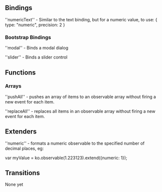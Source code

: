 ## Bindings

''numericText'' - Similar to the text binding, but for a numeric value, to use: { type: "numeric", precision: 2 }

### Bootstrap Bindings

''modal'' - Binds a modal dialog

''slider'' - Binds a slider control

## Functions

### Arrays

''pushAll'' - pushes an array of items to an observable array without firing a new event for each item.

''replaceAll'' - replaces all items in an observable array without firing a new event for each item.

## Extenders

''numeric'' - formats a numeric observable to the specified number of decimal places, eg:

var myValue = ko.observable(1.223123).extend({numeric: 1});


## Transitions

None yet